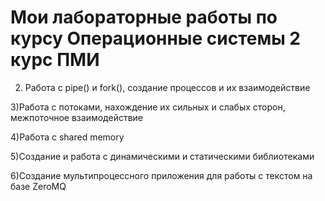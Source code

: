 # Мои лабораторные работы по курсу Операционные системы 2 курс ПМИ


2) Работа с pipe() и fork(), создание процессов и их взаимодействие 

3)Работа с потоками, нахождение их сильных и слабых сторон, межпоточное взаимодействие

4)Работа с shared memory

5)Создание и работа с динамическими и статическими библиотеками

6)Создание мультипроцессного приложения для работы с текстом на базе ZeroMQ
